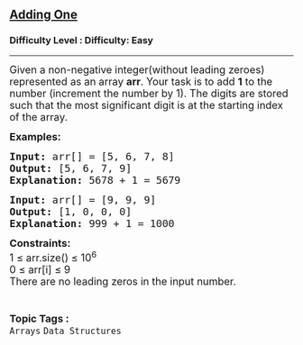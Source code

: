 <h2><a href="https://www.geeksforgeeks.org/problems/adding-one2529/1">Adding One</a></h2><h3>Difficulty Level : Difficulty: Easy</h3><hr><div class="problems_problem_content__Xm_eO"><p><span style="font-size: 18px;">Given a non-negative integer(without leading zeroes) represented as an array <strong>arr</strong>. Your task is to add <strong>1</strong> to the number (increment the number by 1). The digits are stored such that the most significant digit is at the starting index of the array.</span></p>
<p><span style="font-size: 18px;"><strong>Examples:</strong></span></p>
<pre><span style="font-size: 18px;"><strong>Input: </strong>arr[] = [5, 6, 7, 8]
<strong>Output:</strong> [5, 6, 7, 9]
<strong>Explanation:</strong> 5678 + 1 = 5679</span></pre>
<pre><span style="font-size: 18px;"><strong>Input: </strong>arr[] = [9, 9, 9]
<strong>Output:</strong> [1, 0, 0, 0]
<strong>Explanation:</strong>&nbsp;999 + 1 = 1000
</span></pre>
<p><span style="font-size: 18px;"><strong>Constraints:</strong><br>1 ≤ arr.size() ≤ 10<sup>6</sup><br>0 ≤ arr[i] ≤ 9<br>There are no leading zeros in the input number.&nbsp;</span></p></div><br><p><span style=font-size:18px><strong>Topic Tags : </strong><br><code>Arrays</code>&nbsp;<code>Data Structures</code>&nbsp;